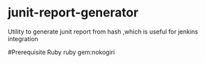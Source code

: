 # junit-report-generator
Utility to generate junit report from hash ,which is useful for jenkins integration

#Prerequisite
Ruby
ruby gem:nokogiri

